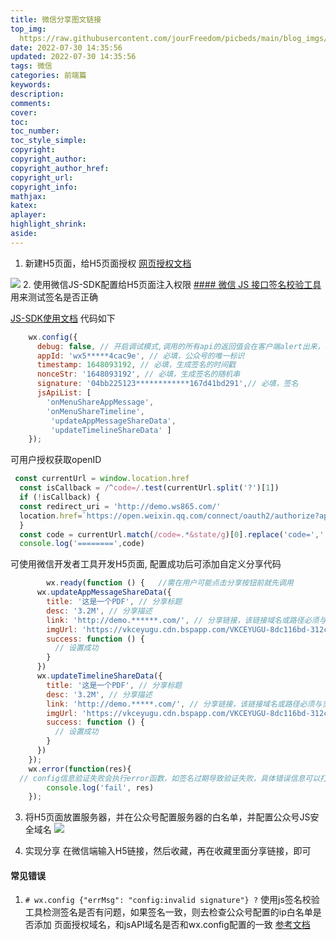 ```yaml
---
title: 微信分享图文链接
top_img: 
  https://raw.githubusercontent.com/jourFreedom/picbeds/main/blog_imgs/8ea16b280878493e8b07cd4f33c4b465_9b9b8903ca754025ae8507dbb805525a_thumb.jpg
date: 2022-07-30 14:35:56
updated: 2022-07-30 14:35:56
tags: 微信
categories: 前端篇
keywords:
description:
comments:
cover:
toc:
toc_number:
toc_style_simple:
copyright:
copyright_author:
copyright_author_href:
copyright_url:
copyright_info:
mathjax:
katex:
aplayer:
highlight_shrink:
aside:
---
```



1. 新建H5页面，给H5页面授权
[网页授权文档](https://developers.weixin.qq.com/doc/offiaccount/OA_Web_Apps/Wechat_webpage_authorization.html)

[![](http://www.ws865.com/wp-content/uploads/2022/03/afc228ce914bfb8.png)](http://www.ws865.com/wp-content/uploads/2022/03/afc228ce914bfb8.png)
2. 使用微信JS-SDK配置给H5页面注入权限
[#### 微信 JS 接口签名校验工具](https://mp.weixin.qq.com/debug/cgi-bin/sandbox?t=jsapisign)用来测试签名是否正确

[JS-SDK使用文档](https://developers.weixin.qq.com/doc/offiaccount/OA_Web_Apps/JS-SDK.html)
代码如下

```javascript
    wx.config({
      debug: false, // 开启调试模式,调用的所有api的返回值会在客户端alert出来，若要查看传入的参数，可以在pc端打开，参数信息会通过log打出，仅在pc端时才会打印。
      appId: 'wx5*****4cac9e', // 必填，公众号的唯一标识
      timestamp: 1648093192, // 必填，生成签名的时间戳
      nonceStr: '1648093192', // 必填，生成签名的随机串
      signature: '04bb225123************167d41bd291',// 必填，签名
      jsApiList: [
        'onMenuShareAppMessage',
        'onMenuShareTimeline',
         'updateAppMessageShareData',
         'updateTimelineShareData' ]
    });
```

可用户授权获取openID

```javascript
 const currentUrl = window.location.href
  const isCallback = /^code=/.test(currentUrl.split('?')[1])
  if (!isCallback) {
  const redirect_uri = 'http://demo.ws865.com/'
  location.href=`https://open.weixin.qq.com/connect/oauth2/authorize?appid=wx537a6791a14cac9e&redirect_uri=${redirect_uri}&response_type=code&scope=snsapi_userinfo&state=STATE#wechat_redirect`
  }
  const code = currentUrl.match(/code=.*&state/g)[0].replace('code=','').replace('&state','')
  console.log('========',code)
```

可使用微信开发者工具开发H5页面, 配置成功后可添加自定义分享代码

```javascript
        wx.ready(function () {   //需在用户可能点击分享按钮前就先调用
      wx.updateAppMessageShareData({ 
        title: '这是一个PDF', // 分享标题
        desc: '3.2M', // 分享描述
        link: 'http://demo.******.com/', // 分享链接，该链接域名或路径必须与当前页面对应的公众号JS安全域名一致
        imgUrl: 'https://vkceyugu.cdn.bspapp.com/VKCEYUGU-8dc116bd-312c-4e61-82b1-4774a3d57966/d89a47b2-3dfb-44dd-928c-052761d9c127.jpg', // 分享图标
        success: function () {
          // 设置成功
        }
      })
      wx.updateTimelineShareData({ 
        title: '这是一个PDF', // 分享标题
        desc: '3.2M', // 分享描述
        link: 'http://demo.*****.com/', // 分享链接，该链接域名或路径必须与当前页面对应的公众号JS安全域名一致
        imgUrl: 'https://vkceyugu.cdn.bspapp.com/VKCEYUGU-8dc116bd-312c-4e61-82b1-4774a3d57966/d89a47b2-3dfb-44dd-928c-052761d9c127.jpg', // 分享图标
        success: function () {
          // 设置成功
        }
      })
    });
    wx.error(function(res){
  // config信息验证失败会执行error函数，如签名过期导致验证失败，具体错误信息可以打开config的debug模式查看，也可以在返回的res参数中查看，对于SPA可以在这里更新签名。
        console.log('fail', res)
    });
```

3. 将H5页面放置服务器，并在公众号配置服务器的白名单，并配置公众号JS安全域名
[![](http://www.ws865.com/wp-content/uploads/2022/03/ad57484016654da-1024x315.png)](http://www.ws865.com/wp-content/uploads/2022/03/ad57484016654da.png)

4. 实现分享
在微信端输入H5链接，然后收藏，再在收藏里面分享链接，即可

#### 常见错误

1. `# wx.config {"errMsg": "config:invalid signature"} ?`
使用js签名校验工具检测签名是否有问题，如果签名一致，则去检查公众号配置的ip白名单是否添加
页面授权域名，和jsAPI域名是否和wx.config配置的一致
[参考文档](https://developers.weixin.qq.com/doc/offiaccount/OA_Web_Apps/JS-SDK.html#%E9%99%84%E5%BD%951-JS-SDK%E4%BD%BF%E7%94%A8%E6%9D%83%E9%99%90%E7%AD%BE%E5%90%8D%E7%AE%97%E6%B3%95)
